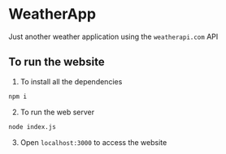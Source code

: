 # WeatherApp

Just another weather application using the `weatherapi.com` API

## To run the website

1. To install all the dependencies
```bash
npm i
```

2. To run the web server
```bash
node index.js
```

3. Open `localhost:3000` to access the website
